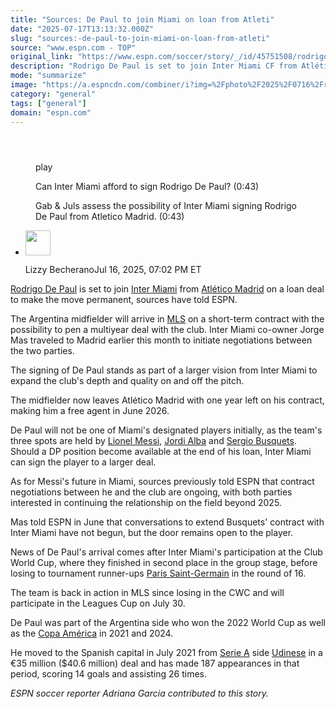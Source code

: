 ```yaml
---
title: "Sources: De Paul to join Miami on loan from Atleti"
date: "2025-07-17T13:13:32.000Z"
slug: "sources:-de-paul-to-join-miami-on-loan-from-atleti"
source: "www.espn.com - TOP"
original_link: "https://www.espn.com/soccer/story/_/id/45751508/rodrigo-de-paul-miami-loan-atletico"
description: "Rodrigo De Paul is set to join Inter Miami CF from Atlético Madrid on a loan deal to make the move permanent, sources have told ESPN."
mode: "summarize"
image: "https://a.espncdn.com/combiner/i?img=%2Fphoto%2F2025%2F0716%2Fr1519669_1296x729_16%2D9.jpg"
category: "general"
tags: ["general"]
domain: "espn.com"
---
```

<div id="readability-page-1" class="page"><section id="article-feed" data-behavior="author_overlay article_header_news_feed_item_meta article_legal_footer"><article data-id="45751508" data-behavior="story_scroll story_progress" data-src="/soccer/story/_/id/45751508/rodrigo-de-paul-miami-loan-atletico"><div><header></header><figure data-video="watch,640,360,45708430" data-cerebro-id="686fbdf4f9cb241c51c2db40" data-title="Can Inter Miami afford to sign Rodrigo De Paul?" data-source="espn"><div><picture><source srcset="https://a.espncdn.com/combiner/i?img=%2Fmedia%2Fmotion%2F2025%2F0710%2Fdm_250710_COM_SOC_ANALYSIS_Can_Inter_Miami_afford_to_sign_Rodrigo_De_Paul_2025_7_10%2Fdm_250710_COM_SOC_ANALYSIS_Can_Inter_Miami_afford_to_sign_Rodrigo_De_Paul_2025_7_10.jpg&amp;w=943&amp;h=530&amp;cquality=80&amp;format=jpg" media="(min-width: 376px)"><source srcset="https://a.espncdn.com/combiner/i?img=%2Fmedia%2Fmotion%2F2025%2F0710%2Fdm_250710_COM_SOC_ANALYSIS_Can_Inter_Miami_afford_to_sign_Rodrigo_De_Paul_2025_7_10%2Fdm_250710_COM_SOC_ANALYSIS_Can_Inter_Miami_afford_to_sign_Rodrigo_De_Paul_2025_7_10.jpg&amp;w=375&amp;cquality=80, https://a.espncdn.com/combiner/i?img=%2Fmedia%2Fmotion%2F2025%2F0710%2Fdm_250710_COM_SOC_ANALYSIS_Can_Inter_Miami_afford_to_sign_Rodrigo_De_Paul_2025_7_10%2Fdm_250710_COM_SOC_ANALYSIS_Can_Inter_Miami_afford_to_sign_Rodrigo_De_Paul_2025_7_10.jpg&amp;w=750&amp;cquality=40&amp;format=jpg 2x" media="(max-width: 375px)"></picture><p><span data-id="45708430">play</span></p></div><figcaption><div><p><span>Can Inter Miami afford to sign Rodrigo De Paul? (0:43)</span></p><p>Gab &amp; Juls assess the possibility of Inter Miami signing Rodrigo De Paul from Atletico Madrid. (0:43)</p></div></figcaption></figure><div><div><ul><li><p><img src="https://a.espncdn.com/combiner/i?img=/i/columnists/espn_generic_m.jpg&amp;h=80&amp;w=80&amp;scale=crop" alt="" width="40" height="40"></p><p>Lizzy Becherano<span>Jul 16, 2025, 07:02 PM ET</span></p></li></ul></div><p><a data-player-guid="9e710eea-4799-aa8f-9fca-dcbffea68a47" href="http://espn.com/soccer/player/_/id/174466/rodrigo-de-paul">Rodrigo De Paul</a> is set to join <a data-clubhouse-guid="68c59d9b-7197-356f-8418-52c0d216852c" href="https://www.espn.com/soccer/team?id=20232">Inter Miami</a> from <a data-clubhouse-guid="f18017e3-5d72-38a9-ec4f-af985fb9d265" href="https://www.espn.com/soccer/team?id=1068">Atlético Madrid</a> on a loan deal to make the move permanent, sources have told ESPN.</p><p>The Argentina midfielder will arrive in <a data-league-guid="d9d3698e-67b3-3ca5-9eb4-f23b8e19a464" href="https://www.espn.com/soccer/league/_/name/USA.1">MLS</a> on a short-term contract with the possibility to pen a multiyear deal with the club. Inter Miami co-owner Jorge Mas traveled to Madrid earlier this month to initiate negotiations between the two parties.</p><p>The signing of De Paul stands as part of a larger vision from Inter Miami to expand the club's depth and quality on and off the pitch.</p><p>The midfielder now leaves Atlético Madrid with one year left on his contract, making him a free agent in June 2026.</p><p>De Paul will not be one of Miami's designated players initially, as the team's three spots are held by <a data-player-guid="dc5f8d51-332b-0ab2-b4b0-c97efdc624e0" href="http://espn.com/soccer/player/_/id/45843/lionel-messi">Lionel Messi</a>, <a data-player-guid="d7c2ebe5-5d8a-5c12-13d5-7c760adf684d" href="http://espn.com/soccer/player/_/id/121021/jordi-alba">Jordi Alba</a> and <a data-player-guid="8833119b-480b-7f51-bf5e-b9d3bf3e23af" href="http://espn.com/soccer/player/_/id/121893/sergio-busquets">Sergio Busquets</a>. Should a DP position become available at the end of his loan, Inter Miami can sign the player to a larger deal.</p><p>As for Messi's future in Miami, sources previously told ESPN that contract negotiations between he and the club are ongoing, with both parties interested in continuing the relationship on the field beyond 2025.</p><p>Mas told ESPN in June that conversations to extend Busquets' contract with Inter Miami have not begun, but the door remains open to the player.</p><p>News of De Paul's arrival comes after Inter Miami's participation at the Club World Cup, where they finished in second place in the group stage, before losing to tournament runner-ups <a data-clubhouse-guid="79843c9e-0fe0-63b4-b591-9affc0dbd517" href="https://www.espn.com/soccer/team?id=160">Paris Saint-Germain</a> in the round of 16.</p><p>The team is back in action in MLS since losing in the CWC and will participate in the Leagues Cup on July 30.</p><p>De Paul was part of the Argentina side who won the 2022 World Cup as well as the <a data-league-guid="5f17d71c-c4d7-3654-9744-7462f2c032fc" href="https://www.espn.com/soccer/league/_/name/CONMEBOL.AMERICA">Copa América</a> in 2021 and 2024.</p><p>He moved to the Spanish capital in July 2021 from <a data-league-guid="9c1e0753-2757-3b78-a6ed-1b595caf8191" href="https://www.espn.com/soccer/league/_/name/ITA.1">Serie A</a> side <a data-clubhouse-guid="91856bfb-c5b4-82d1-cb9e-81e68e8aad4e" href="https://www.espn.com/soccer/team?id=118">Udinese</a> in a €35 million ($40.6 million) deal and has made 187 appearances in that period, scoring 14 goals and assisting 26 times.</p><p><em>ESPN soccer reporter Adriana Garcia contributed to this story.</em></p>
</div></div></article></section></div>